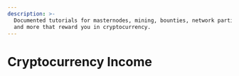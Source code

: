 ```yaml
---
description: >-
  Documented tutorials for masternodes, mining, bounties, network participation
  and more that reward you in cryptocurrency.
---
```


# Cryptocurrency Income

### 


